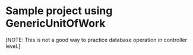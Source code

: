 # Sample project using GenericUnitOfWork

[NOTE: This is not a good way to practice database operation in controller level.]